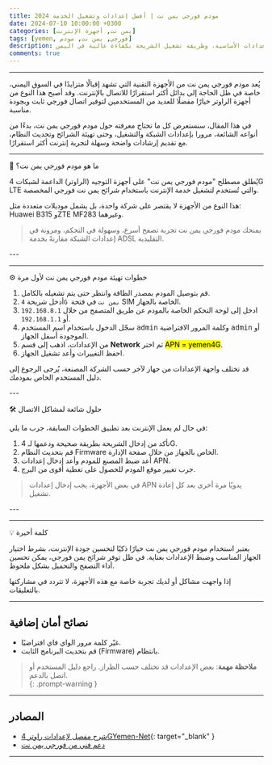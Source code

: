 ```yaml
---
title: مودم فورجي يمن نت | أفضل إعدادات وتشغيل الخدمة 2024
date: 2024-07-10 10:00:00 +0300
categories: [يمن نت, أجهزة الإنترنت]
tags: [yemen, فورجي, يمن نت, مودم]
description: مقال شامل حول مودم فورجي يمن نت، مميزاته، الإعدادات الأساسية، وطريقة تشغيل الشريحة بكفاءة عالية في اليمن.
comments: true
---
```



---

يُعد مودم فورجي يمن نت من الأجهزة التقنية التي تشهد إقبالًا متزايدًا في السوق اليمني، خاصة في ظل الحاجة إلى بدائل أكثر استقرارًا للاتصال بالإنترنت. وقد أصبح هذا النوع من أجهزة الراوتر خيارًا مفضلًا للعديد من المستخدمين لتوفير اتصال فورجي ثابت وبجودة مناسبة.

في هذا المقال، سنستعرض كل ما تحتاج معرفته حول مودم فورجي يمن نت، بدءًا من أنواعه الشائعة، مرورا بإعدادات الشبكة والتشغيل، وحتى تهيئة الشرائح وتحديث النظام، مع تقديم إرشادات واضحة وسهلة لتجربة إنترنت أكثر استقرارًا.


---

🧩 ما هو مودم فورجي يمن نت؟

يُطلق مصطلح "مودم فورجي يمن نت" على أجهزة التوجيه (الراوتر) الداعمة لشبكات 4G LTE والتي تُستخدم لتشغيل خدمة الإنترنت باستخدام شرائح يمن نت فورجي المخصصة.

<p class='note'>
هذا النوع من الأجهزة لا يقتصر على شركة واحدة، بل يشمل موديلات متعددة مثل: Huawei B315 وZTE MF283 وغيرهما.
</p><blockquote class='s1'>
يمنحك مودم فورجي يمن نت تجربة تصفح أسرع، وسهولة في التحكم، ومرونة في إعدادات الشبكة مقارنةً بخدمة ADSL التقليدية.
</blockquote>
---

---
⚙️ خطوات تهيئة مودم فورجي يمن نت لأول مرة

<ol class='steps'>
  <li>قم بتوصيل المودم بمصدر الطاقة وانتظر حتى يتم تشغيله بالكامل.</li>
  <li>أدخل شريحة <code>4G يمن نت</code> في فتحة SIM الخاصة بالجهاز.</li>
  <li>ادخل إلى لوحة التحكم الخاصة بالمودم عن طريق المتصفح من خلال <code>192.168.8.1</code> أو <code>192.168.1.1</code>.</li>
  <li>سجّل الدخول باستخدام اسم المستخدم <kbd>admin</kbd> وكلمة المرور الافتراضية <kbd>admin</kbd> أو الموجودة أسفل الجهاز.</li>
  <li>من الإعدادات، اذهب إلى قسم <strong>Network</strong> ثم اختر <mark class='gold'>APN = yemen4G</mark>.</li>
  <li>احفظ التغييرات وأعد تشغيل الجهاز.</li>
</ol><p class='note wr'>
قد تختلف واجهة الإعدادات من جهاز لآخر حسب الشركة المصنعة، يُرجى الرجوع إلى دليل المستخدم الخاص بمودمك.
</p>
---

🛠️ حلول شائعة لمشاكل الاتصال

في حال لم يعمل الإنترنت بعد تطبيق الخطوات السابقة، جرب ما يلي:

<ol class='steps'>
  <li>تأكد من إدخال الشريحة بطريقة صحيحة ودعمها لـ 4G.</li>
  <li>قم بتحديث النظام Firmware الخاص بالجهاز من خلال صفحة الإدارة.</li>
  <li>أعد ضبط المصنع للمودم وأعد إدخال إعدادات APN.</li>
  <li>جرب تغيير موقع المودم للحصول على تغطية أقوى من البرج.</li>
</ol><blockquote class='s1'>
في بعض الأجهزة، يجب إدخال إعدادات APN يدويًا مرة أخرى بعد كل إعادة تشغيل.
</blockquote>
---

---
💡 كلمة أخيرة

يعتبر استخدام مودم فورجي يمن نت خيارًا ذكيًا لتحسين جودة الإنترنت، بشرط اختيار الجهاز المناسب وضبط الإعدادات بعناية. في ظل توفر شرائح يمن فورجي، يمكن تحسين أداء التصفح والتحميل بشكل ملحوظ.

إذا واجهت مشاكل أو لديك تجربة خاصة مع هذه الأجهزة، لا تتردد في مشاركتها بالتعليقات.

---

## نصائح أمان إضافية
- غيّر كلمة مرور الواي فاي افتراضيًا.
- قم بتحديث البرنامج الثابت (Firmware) بانتظام.

> **ملاحظة مهمة**: بعض الإعدادات قد تختلف حسب الطراز. راجع دليل المستخدم أو اتصل بالدعم.  
{: .prompt-warning }

---

## المصادر
- [شرح مفصل لإعدادات راوتر 4GYemen-Net](https://www.modweeb.com/2024/07/router-4gyemen-net.html?m=1){: target="_blank" }
- [دعم فني من فورجي يمن نت](https://www.4gyemen-net.com)

---
